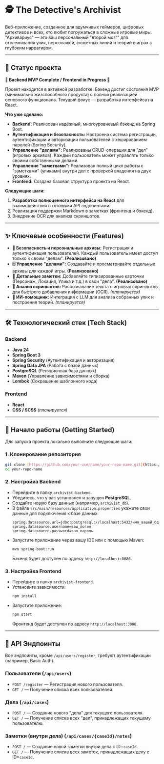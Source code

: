 # 🕵️ The Detective's Archivist

Веб-приложение, созданное для вдумчивых геймеров, цифровых детективов и всех, кто любит погружаться в сложные игровые миры. "Архивариус" — это ваш персональный "второй мозг" для отслеживания улик, персонажей, сюжетных линий и теорий в играх с глубоким нарративом.

---

## 🚦 Статус проекта

**🚀 Backend MVP Complete / Frontend in Progress 🚀**

Проект находится в активной разработке. Бэкенд достиг состояния MVP (минимально жизспособного продукта) с полной реализацией основного функционала. Текущий фокус — разработка интерфейса на React.

**Что уже сделано:**
* **Backend:** Реализован надёжный, многоуровневый бэкенд на Spring Boot.
* **Аутентификация и безопасность:** Настроена система регистрации, аутентификации и авторизации пользователей с хешированием паролей (Spring Security).
* **Управление "делами":** Реализованы CRUD-операции для "дел" (игровых архивов). Каждый пользователь может управлять только своими собственными делами.
* **Управление "заметками":** Реализован полный цикл работы с "заметками" (уликами) внутри дел с проверкой владения на двух уровнях.
* **Frontend:** Создана базовая структура проекта на React.

**Следующие шаги:**
1.  **Разработка полноценного интерфейса на React** для взаимодействия с готовыми API эндпоинтами.
2.  Реализация поддержки Markdown в заметках (фронтенд и бэкенд).
3.  Внедрение OCR для анализа скриншотов.

---

## ✨ Ключевые особенности (Features)

* **🔐 Безопасность и персональные архивы:** Регистрация и аутентификация пользователей. Каждый пользователь имеет доступ только к своим "делам". **(Реализовано)**
* **🗄️ Управление "делами":** Создавайте и просматривайте отдельные архивы для каждой игры. **(Реализовано)**
* **📝 Детальные заметки:** Добавляйте типизированные карточки (Персонаж, Локация, Улика и т.д.) в свои "дела". **(Реализовано)**
* **📸 Анализ скриншотов:** Распознавание текста с игровых скриншотов для быстрого добавления информации (OCR). *(планируется)*
* **🤖 ИИ-помощник:** Интеграция с LLM для анализа собранных улик и построения теорий. *(планируется)*

---

## 🛠️ Технологический стек (Tech Stack)

### Backend
* **Java 24**
* **Spring Boot 3**
* **Spring Security** (Аутентификация и авторизация)
* **Spring Data JPA** (Работа с базой данных)
* **PostgreSQL** (Реляционная база данных)
* **Maven** (Управление зависимостями и сборка)
* **Lombok** (Сокращение шаблонного кода)

### Frontend
* **React**
* **CSS / SCSS** *(планируется)*

---

## 🚀 Начало работы (Getting Started)

Для запуска проекта локально выполните следующие шаги:

### 1. Клонирование репозитория
```bash
git clone [https://github.com/your-username/your-repo-name.git](https://github.com/your-username/your-repo-name.git)
cd your-repo-name
```

### 2. Настройка Backend
* Перейдите в папку `archivist-backend`.
* Убедитесь, что у вас установлен и запущен **PostgreSQL**.
* Создайте новую базу данных (например, `archivist_db`).
* В файле `src/main/resources/application.properties` укажите свои данные для подключения к базе данных:
    ```properties
    spring.datasource.url=jdbc:postgresql://localhost:5432/имя_вашей_бд
    spring.datasource.username=ваш_логин
    spring.datasource.password=ваш_пароль
    ```
* Запустите приложение через вашу IDE или с помощью Maven:
    ```bash
    mvn spring-boot:run
    ```
    Бэкенд будет доступен по адресу `http://localhost:8080`.

### 3. Настройка Frontend
* Перейдите в папку `archivist-frontend`.
* Установите зависимости:
    ```bash
    npm install
    ```
* Запустите приложение:
    ```bash
    npm start
    ```
    Фронтенд будет доступен по адресу `http://localhost:3000`.

---

## 🔌 API Эндпоинты

Все эндпоинты, кроме `/api/users/register`, требуют аутентификации (например, Basic Auth).

### Пользователи (`/api/users`)
* `POST /register` — Регистрация нового пользователя.
* `GET /` — Получение списка всех пользователей.

### Дела (`/api/cases`)
* `POST /` — Создание нового "дела" для текущего пользователя.
* `GET /` — Получение списка всех "дел", принадлежащих текущему пользователю.

### Заметки (внутри дела) (`/api/cases/{caseId}/notes`)
* `POST /` — Создание новой заметки внутри дела с ID=`caseId`.
* `GET /` — Получение списка всех заметок, принадлежащих делу с ID=`caseId`.
